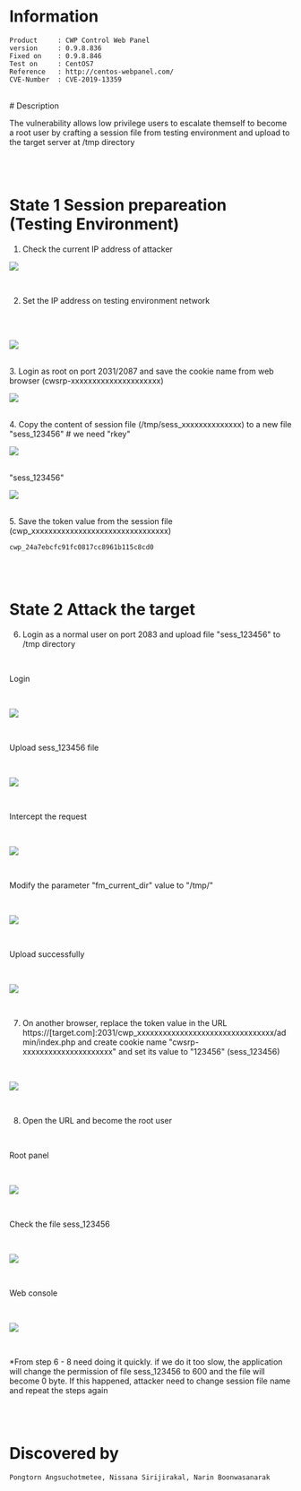 
# Information
```
Product     : CWP Control Web Panel
version     : 0.9.8.836
Fixed on    : 0.9.8.846
Test on     : CentOS7
Reference   : http://centos-webpanel.com/
CVE-Number  : CVE-2019-13359
```

<br>
# Description

The vulnerability allows low privilege users to escalate themself to become a root user by crafting a session file from testing environment and upload to the target server at /tmp directory

<br><br>

# State 1 Session prepareation (Testing Environment)
1. Check the current IP address of attacker

![](resources/cve-2019-13359.md/2019-07-06-11-27-02.png)

<br>

2. Set the IP address on testing environment network

<br><br>

![](resources/cve-2019-13359.md/2019-07-06-11-27-15.png)

<br>
3. Login as root on port 2031/2087 and save the cookie name from web browser (cwsrp-xxxxxxxxxxxxxxxxxxxxx)

<br>

![](resources/cve-2019-13359.md/2019-07-06-11-27-37.png)

<br>
4. Copy the content of session file (/tmp/sess_xxxxxxxxxxxxxx) to a new file "sess_123456"                  # we need "rkey"

<br>

![](resources/cve-2019-13359.md/2019-07-06-11-30-40.png)

<br>
"sess_123456"

<br>

![](resources/cve-2019-13359.md/2019-07-06-11-31-02.png)

<br>
5. Save the token value from the session file (cwp_xxxxxxxxxxxxxxxxxxxxxxxxxxxxxxxx)

```
cwp_24a7ebcfc91fc0817cc8961b115c8cd0
```

<br><br>

# State 2 Attack the target

6. Login as a normal user on port 2083 and upload file "sess_123456" to /tmp directory

<br>

Login

<br>

![](resources/cve-2019-13359.md/2019-07-06-11-33-00.png)

<br>

Upload sess_123456 file

<br>

![](resources/cve-2019-13359.md/2019-07-06-11-33-24.png)

<br>

Intercept the request

<br>

![](resources/cve-2019-13359.md/2019-07-06-11-34-01.png)

<br>

Modify the parameter "fm_current_dir" value to "/tmp/"

<br>

![](resources/cve-2019-13359.md/2019-07-06-11-34-35.png)

<br>

Upload successfully

<br>

![](resources/cve-2019-13359.md/2019-07-06-11-34-55.png)

<br>

7. On another browser, replace the token value in the URL https://[target.com]:2031/cwp_xxxxxxxxxxxxxxxxxxxxxxxxxxxxxxxx/admin/index.php and create cookie name "cwsrp-xxxxxxxxxxxxxxxxxxxxx" and set its value to "123456" (sess_123456)

<br>

![](resources/cve-2019-13359.md/2019-07-06-11-38-27.png)

<br>

8.  Open the URL and become the root user

<br>

Root panel

<br>

![](resources/cve-2019-13359.md/2019-07-06-11-39-17.png)

<br>

Check the file sess_123456

<br>

![](resources/cve-2019-13359.md/2019-07-06-11-40-00.png)

<br>

Web console

<br>

![](resources/cve-2019-13359.md/2019-07-06-11-48-39.png)

<br>

*From step 6 - 8 need doing it quickly. if we do it too slow, the application will change the permission of file sess_123456 to 600 and the file will become 0 byte. If this happened, attacker need to change session file name and repeat the steps again

<br><br>

# Discovered by
```
Pongtorn Angsuchotmetee, Nissana Sirijirakal, Narin Boonwasanarak
```